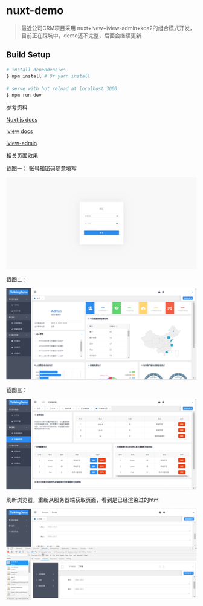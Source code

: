 # nuxt-demo

> 最近公司CRM项目采用 nuxt+ivew+iview-admin+koa2的组合模式开发，目前正在踩坑中，demo还不完整，后面会继续更新

## Build Setup

``` bash
# install dependencies
$ npm install # Or yarn install

# serve with hot reload at localhost:3000
$ npm run dev

```


参考资料

[Nuxt.js docs](https://github.com/nuxt/nuxt.js)

[iview docs](https://www.iviewui.com/docs/guide/install)

[iview-admin](https://github.com/iview/iview-admin)

相关页面效果

截图一： 账号和密码随意填写

![截图1](./screenshot/sc1.png)

截图二：

![截图2](./screenshot/sc2.png)

截图三：

![截图3](./screenshot/sc3.png)

刷新浏览器，重新从服务器端获取页面，看到是已经渲染过的html

![截图4](./screenshot/sc4.png)
